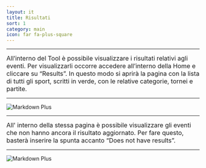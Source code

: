 ```yaml
---
layout: it
title: Risultati
sort: 1
category: main
icon: far fa-plus-square
---
```

<p class="message">
   
</p>

---

<font size="3">All’interno del Tool è possibile visualizzare i risultati relativi agli eventi. Per visualizzarli occorre accedere all’interno della Home e cliccare su “Results”. In questo modo si aprirà la pagina con la lista di tutti gli sport, scritti in verde, con le relative categorie, tornei e partite.</font> 

---
![Markdown Plus]({{site.baseurl}}/public/images/risultati/Oam-tool-results.png)

---

<font size="3">All' interno della stessa pagina è possibile visualizzare gli eventi che non hanno ancora il risultato aggiornato. Per fare questo, basterà inserire la spunta accanto “Does not have results”. </font> 

---

![Markdown Plus]({{site.baseurl}}/public/images/risultati/Oam-tool-results.png)